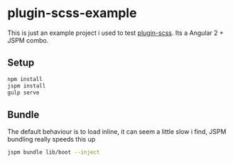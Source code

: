 # plugin-scss-example

This is just an example project i used to test [plugin-scss](https://github.com/KevCJones/plugin-scss-example.git). Its a Angular 2 + JSPM combo.

## Setup 

``` zsh
npm install
jspm install
gulp serve
```

## Bundle

The default behaviour is to load inline, it can seem a little slow i find, JSPM bundling really speeds this up

```zsh
jspm bundle lib/boot --inject
```
